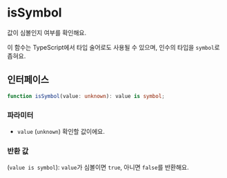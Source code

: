 # isSymbol

값이 심볼인지 여부를 확인해요.

이 함수는 TypeScript에서 타입 술어로도 사용될 수 있으며, 인수의 타입을 `symbol`로 좁혀요.


## 인터페이스

```typescript
function isSymbol(value: unknown): value is symbol;
```

### 파라미터

- `value` (`unknown`) 확인할 값이에요.

### 반환 값

(`value is symbol`): `value`가 심볼이면 `true`, 아니면 `false`를 반환해요.